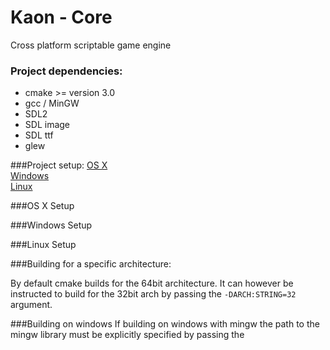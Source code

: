 # Kaon - Core
Cross platform scriptable game engine

### Project dependencies:

- cmake >= version 3.0
- gcc / MinGW
- SDL2
- SDL image
- SDL ttf
- glew

###Project setup:
[OS X](#os-x-setup)  
[Windows](#windows-setup)  
[Linux](#linux-setup)  

###OS X Setup

###Windows Setup

###Linux Setup

###Building for a specific architecture:

By default cmake builds for the 64bit architecture. It can however be instructed to build
for the 32bit arch by passing the `-DARCH:STRING=32` argument.

###Building on windows
If building on windows with mingw the path to the mingw library must be explicitly specified
by passing the 

